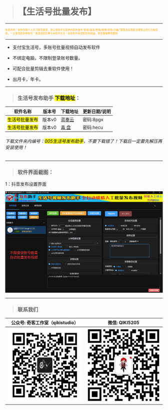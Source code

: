 > # 【生活号批量发布】

---
<p style="font-size: 8px; color:orange">免责声明：软件仅限个人学习研究使用，禁止使用平台提供的软件发布“刷单/返现/色情/赌博/洗钱/诈骗/”等等违反国家法律禁止的行为和信息，一旦发现即封停账号！其造成的后果与本软件无关！如有软件有侵犯你的权益，联系客服修改删除.</p>

---

- 支付宝生活号，多账号批量视频自动发布软件  

- 不绑定电脑，不限制登录账号数量。  

- 可配合批量剪辑去重软件使用！  

- 出月卡，年卡。

---

> ### 生活号发布助手  <mark>下载地址</mark>：

| 软件名称                       | 版本号     | 下载地址                                     | 更新日期/说明             |
| -------------------------- | ------- | ---------------------------------------------- | ------------------- |
| <mark>生活号批量发布</mark>   | 版本v0 | [蓝奏云](https://ww0.lanzoul.com/b00y6f7ib)     |  密码:8pgx |
| <mark>生活号批量发布</mark>   | 版本v0 | [毒  盘](https://pan.baidu.com/s/1EeVaftJhvy2-0m21yMFJ1Q?pwd=hecu)     |  密码:hecu |

###### 下载文件夹内编号：<mark>005生活号发布助手</mark>，不要下载错了！下载后一定要先解压再安装使用！

---

> ### 软件界面截图：

1：抖音发布设置界面

![输入图片说明](PublishZhiFBSHH.assets/1.png)

----

> ### 联系我们

| 公众号: 奇客工作室（qikistudio）       | 微信: QIKI5205                |
| ---------------------------- | --------------------------- |
| ![输入图片说明](../static/gzh.png) | ![输入图片说明](../static/wx.png) |